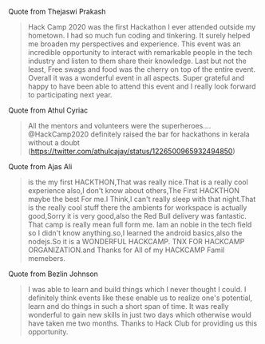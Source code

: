 Quote from Thejaswi Prakash

> Hack Camp 2020 was the first Hackathon I ever attended outside my hometown. I had so much fun coding and tinkering. It surely helped me broaden my perspectives and experience. This event was an incredible opportunity to interact with remarkable people in the tech industry and listen to them share their knowledge. Last but not the least, Free swags and food was the cherry on top of the entire event. Overall it was a wonderful event in all aspects. Super grateful and happy to have been able to attend this event and I really look forward to participating next year.

Quote from Athul Cyriac

> All the mentors and volunteers were the superheroes.... @HackCamp2020 definitely raised the bar for hackathons in kerala without a doubt
(https://twitter.com/athulcajay/status/1226500965932494850)

Quote from Ajas Ali

> is the my first HACKTHON,That was really nice.That is a really cool experience also,I don't know about others,The First HACKTHON maybe the best For me.I Think,I can't really sleep with that night.That is the really cool stuff there the ambients for workspace is actually good,Sorry it is very good,also the Red Bull delivery was fantastic. That camp is really mean full form me. Iam an nobie in the tech field so I didn't know anything.so,I learned the android basics,also the nodejs.So it is a WONDERFUL HACKCAMP. TNX FOR HACKCAMP ORGANIZATION.and Thanks for All of my HACKCAMP Famil memebers.

Quote from Bezlin Johnson

> I was able to learn and build things which I  never thought I could. I definitely think events like these enable us to realize one's potential, learn and do things in such a short span of time. It was really wonderful to gain new skills in just two days which otherwise would have taken me two months. Thanks to Hack Club for providing us this opportunity.
